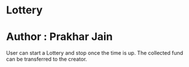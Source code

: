 # Lottery
# Author : Prakhar Jain

User can start a Lottery and stop once the time is up.
The collected fund can be transferred to the creator.
